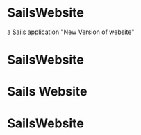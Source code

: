 # SailsWebsite

a [Sails](http://sailsjs.org) application
"New Version of website" 
# SailsWebsite
# Sails Website
# SailsWebsite
